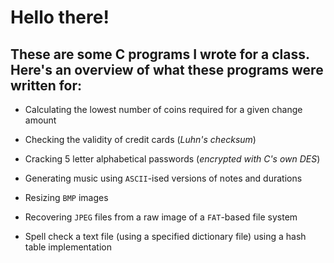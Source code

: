 # Hello there!

## These are some C programs I wrote for a class. Here's an overview of what these programs were written for:

- Calculating the lowest number of coins required for a given change amount

- Checking the validity of credit cards (*Luhn's checksum*)

- Cracking 5 letter alphabetical passwords (*encrypted with C's own DES*)

- Generating music using `ASCII`-ised versions of notes and durations

- Resizing `BMP` images

- Recovering `JPEG` files from a raw image of a `FAT`-based file system

- Spell check a text file (using a specified dictionary file) using a hash table implementation
